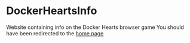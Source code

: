 # DockerHeartsInfo
Website containing info on the Docker Hearts browser game
You should have been redirected to the [home page](https://jamangi.github.io/DockerHeartsInfo/game.html)